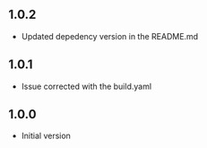 ## 1.0.2

- Updated depedency version in the README.md

## 1.0.1

- Issue corrected with the build.yaml

## 1.0.0

- Initial version
